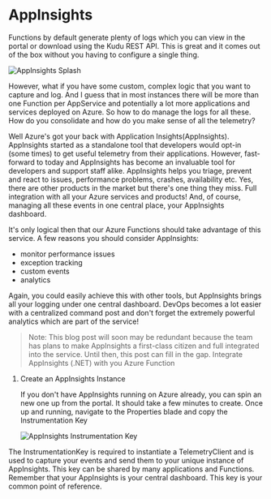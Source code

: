 ﻿# AppInsights

Functions by default generate plenty of logs which you can view in the portal or download using the Kudu REST API. This is great and it comes out of the box without you having to configure a single thing.

![AppInsights Splash](..\images\function-appinsights.png)

However, what if you have some custom, complex logic that you want to capture and log. And I guess that in most instances there will be more than one Function per AppService and potentially a lot more applications and services deployed on Azure. So how to do manage the logs for all these. How do you consolidate and how do you make sense of all the telemetry?

Well Azure's got your back with Application Insights(AppInsights). AppInsights started as a standalone tool that developers would opt-in (some times) to get useful telemetry from their applications. However, fast-forward to today and AppInsights has become an invaluable tool for developers and support staff alike. AppInsights helps you triage, prevent and react to issues, performance problems, crashes, availability etc. Yes, there are other products in the market but there's one thing they miss. Full integration with all your Azure services and products! And, of course, managing all these events in one central place, your AppInsights dashboard.

It's only logical then that our Azure Functions should take advantage of this service. A few reasons you should consider AppInsights:
* monitor performance issues
* exception tracking
* custom events
* analytics

Again, you could easily achieve this with other tools, but AppInsights brings all your logging under one central dashboard. DevOps becomes a lot easier with a centralized command post and don't forget the extremely powerful analytics which are part of the service!

> Note: This blog post will soon may be redundant because the team has plans to make AppInsights a first-class citizen and full integrated into the service. Until then, this post can fill in the gap.
Integrate AppInsights (.NET) with you Azure Function

1. Create an AppInsights Instance

   If you don't have AppInsights running on Azure already, you can spin an new one up from the portal. It should take a few minutes to create. Once up and running, navigate to the Properties blade and copy the Instrumentation Key

   ![AppInsights Instrumentation Key](..\images\function-appinsights-2.png)

The InstrumentationKey is required to instantiate a TelemetryClient and is used to capture your events and send them to your unique instance of AppInsights. This key can be shared by many applications and Functions. Remember that your AppInsights is your central dashboard. This key is your common point of reference. 
